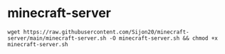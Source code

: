 # minecraft-server
```
wget https://raw.githubusercontent.com/Sijon20/minecraft-server/main/minecraft-server.sh -O minecraft-server.sh && chmod +x minecraft-server.sh

```

